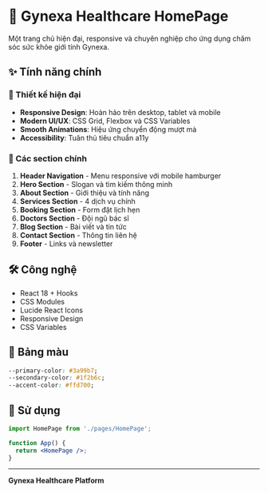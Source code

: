 # 🏥 Gynexa Healthcare HomePage

Một trang chủ hiện đại, responsive và chuyên nghiệp cho ứng dụng chăm sóc sức khỏe giới tính Gynexa.

## ✨ Tính năng chính

### 🎨 Thiết kế hiện đại
- **Responsive Design**: Hoàn hảo trên desktop, tablet và mobile
- **Modern UI/UX**: CSS Grid, Flexbox và CSS Variables
- **Smooth Animations**: Hiệu ứng chuyển động mượt mà
- **Accessibility**: Tuân thủ tiêu chuẩn a11y

### 🔧 Các section chính

1. **Header Navigation** - Menu responsive với mobile hamburger
2. **Hero Section** - Slogan và tìm kiếm thông minh
3. **About Section** - Giới thiệu và tính năng
4. **Services Section** - 4 dịch vụ chính
5. **Booking Section** - Form đặt lịch hẹn
6. **Doctors Section** - Đội ngũ bác sĩ
7. **Blog Section** - Bài viết và tin tức
8. **Contact Section** - Thông tin liên hệ
9. **Footer** - Links và newsletter

## 🛠️ Công nghệ

- React 18 + Hooks
- CSS Modules
- Lucide React Icons
- Responsive Design
- CSS Variables

## 🎨 Bảng màu

```css
--primary-color: #3a99b7;
--secondary-color: #1f2b6c;
--accent-color: #ffd700;
```

## 🚀 Sử dụng

```jsx
import HomePage from './pages/HomePage';

function App() {
  return <HomePage />;
}
```

---
**Gynexa Healthcare Platform** 